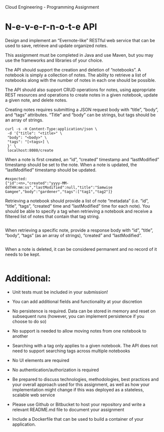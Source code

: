Cloud Engineering - Programming Assignment
# N-e-v-e-r-n-o-t-e API
Design and implement an “Evernote-like” RESTful web service that can be used to save, retrieve and update organized notes.

This assignment must be completed in Java and use Maven, but you may use the frameworks and libraries of your choice.

The API should support the creation and deletion of “notebooks”.
A notebook is simply a collection of notes.
The ability to retrieve a list of notebooks along with the number of notes in each one should be possible.

The API should also support CRUD operations for notes, using appropriate REST resources
and operations to create notes in a given notebook, update a given note, and delete notes.

Creating notes requires submitting a JSON request body with “title”, “body”, and “tags”
attributes. “Title” and “body” can be strings, but tags should be an array of strings.
```
curl -s -H Content-Type:application/json \
 -d '{"title": "<title>" \
 "body": "<body>" \
 "tags": "[<tags>] \
 }' \
 localhost:8080/create
```

When a note is first created, an “id”, “created” timestamp and “lastModified” timestamp should
be set to the note. When a note is updated, the “lastModified” timestamp should be updated.
```
#expected:
{"id":<n>,"created":"yyyy-MM-ddTHH:mm:ss","lastModified":null,"title":"Samwise Gamgee","body":"gardener","tags":["tag1","tag2"]}
```

Retrieving a notebook should provide a list of note “metadata” (i.e. “id”, “title”, “tags”, “created”
time and ”lastModified” time for each note). You should be able to specify a tag when retrieving
a notebook and receive a filtered list of notes that contain that tag string.
```
```

When retrieving a specific note, provide a response body with “id”, “title”, “body”, “tags” (as an
array of strings), “created” and “lastModified”.
```
```

When a note is deleted, it can be considered permanent and no record of it needs to be kept.
```
```


# Additional:
* Unit tests must be included in your submission!
* You can add additional fields and functionality at your discretion
* No persistence is required. Data can be stored in memory and reset on subsequent runs
(however, you can implement persistence if you choose to do so)
* No support is needed to allow moving notes from one notebook to another
* Searching with a tag only applies to a given notebook. The API does not need to support
searching tags across multiple notebooks
* No UI elements are required
* No authentication/authorization is required

* Be prepared to discuss technologies, methodologies, best practices and your overall
approach used for this assignment, as well as how your implementation might change if
this was deployed as a stateless, scalable web service
* Please use Github or Bitbucket to host your repository and write a relevant README.md
file to document your assignment
* Include a Dockerfile that can be used to build a container of your application.

